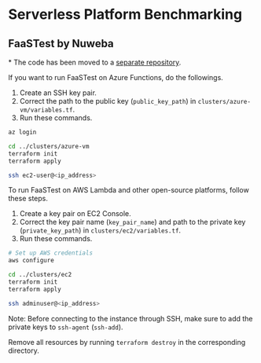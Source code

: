 # Serverless Platform Benchmarking

## FaaSTest by Nuweba

\* The code has been moved to a [separate repository](https://github.com/nropatas/faasbenchmark).

If you want to run FaaSTest on Azure Functions, do the followings.

1. Create an SSH key pair.
2. Correct the path to the public key (`public_key_path`) in `clusters/azure-vm/variables.tf`.
3. Run these commands.

```sh
az login

cd ../clusters/azure-vm
terraform init
terraform apply

ssh ec2-user@<ip_address>
```

To run FaaSTest on AWS Lambda and other open-source platforms, follow these steps.

1. Create a key pair on EC2 Console.
2. Correct the key pair name (`key_pair_name`) and path to the private key (`private_key_path`) in `clusters/ec2/variables.tf`.
3. Run these commands.

```sh
# Set up AWS credentials
aws configure

cd ../clusters/ec2
terraform init
terraform apply

ssh adminuser@<ip_address>
```

Note: Before connecting to the instance through SSH, make sure to add the private keys to `ssh-agent` (`ssh-add`).

Remove all resources by running `terraform destroy` in the corresponding directory.
